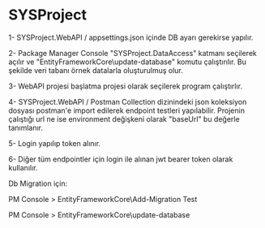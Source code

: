 # SYSProject

1- SYSProject.WebAPI / appsettings.json içinde DB ayarı gerekirse yapılır.

2- Package Manager Console "SYSProject.DataAccess" katmanı seçilerek açılır ve "EntityFrameworkCore\update-database" komutu çalıştırılır. Bu şekilde veri tabanı örnek datalarla oluşturulmuş olur. 

3- WebAPI projesi başlatma projesi olarak seçilerek program çalıştırlır.

4- SYSProject.WebAPI / Postman Collection dizinindeki json koleksiyon dosyası postman'e import edilerek endpoint testleri yapılabilir. Projenin çalıştığı url ne ise environment değişkeni olarak "baseUrl" bu değerle tanımlanır.

5- Login yapılıp token alınır.

6- Diğer tüm endpointler için login ile alınan jwt bearer token olarak kullanılır.



Db Migration için: 

PM Console > EntityFrameworkCore\Add-Migration Test

PM Console > EntityFrameworkCore\update-database
